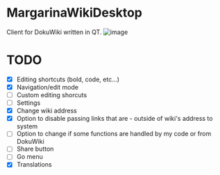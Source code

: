 # MargarinaWikiDesktop
Client for DokuWiki written in QT.
![image](https://github.com/user-attachments/assets/1bb47120-dc75-44e4-a9c5-041f3d1419ef)

# TODO
 - [x] Editing shortcuts (bold, code, etc...)
 - [x] Navigation/edit mode
 - [ ] Custom editing shorcuts
 - [ ] Settings
 - [x] Change wiki address
 - [x] Option to disable passing links that are  - outside of wiki's address to system
 - [ ] Option to change if some functions are handled by my code or from DokuWiki
 - [ ] Share button
 - [ ] Go menu
 - [x] Translations
